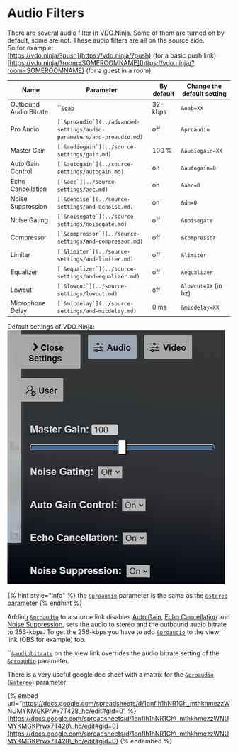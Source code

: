 # Audio Filters

There are several audio filter in VDO.Ninja. Some of them are turned on by default, some are not. These audio filters are all on the source side.\
So for example:\
[https://vdo.ninja/?push](https://vdo.ninja/?push) (for a basic push link)\
[https://vdo.ninja/?room=SOMEROOMNAME](https://vdo.ninja/?room=SOMEROOMNAME) (for a guest in a room)

| Name                   | Parameter                                                                | By default | Change the default setting |
| ---------------------- | ------------------------------------------------------------------------ | ---------- | -------------------------- |
| Outbound Audio Bitrate | ``[`&oab`](../source-settings/and-outboundaudiobitrate.md)               | 32-kbps    | `&oab=XX`                  |
| Pro Audio              | ``[`&proaudio`](../advanced-settings/audio-parameters/and-proaudio.md)`` | off        | `&proaudio`                |
| Master Gain            | ``[`&audiogain`](../source-settings/gain.md)``                           | 100 %      | `&audiogain=XX`            |
| Auto Gain Control      | ``[`&autogain`](../source-settings/autogain.md)``                        | on         | `&autogain=0`              |
| Echo Cancellation      | ``[`&aec`](../source-settings/aec.md)``                                  | on         | `&aec=0`                   |
| Noise Suppression      | ``[`&denoise`](../source-settings/and-denoise.md)``                      | on         | `&dn=0`                    |
| Noise Gating           | ``[`&noisegate`](../source-settings/noisegate.md)``                      | off        | `&noisegate`               |
| Compressor             | ``[`&compressor`](../source-settings/and-compressor.md)``                | off        | `&compressor`              |
| Limiter                | ``[`&limiter`](../source-settings/and-limiter.md)``                      | off        | `&limiter`                 |
| Equalizer              | ``[`&equalizer`](../source-settings/and-equalizer.md)``                  | off        | `&equalizer`               |
| Lowcut                 | ``[`&lowcut`](../source-settings/lowcut.md)``                            | off        | `&lowcut=XX` (in hz)       |
| Microphone Delay       | ``[`&micdelay`](../source-settings/and-micdelay.md)``                    | 0 ms       | `&micdelay=XX`             |

Default settings of VDO.Ninja:\
![](../.gitbook/assets/image.png)

{% hint style="info" %}
the [`&proaudio`](../advanced-settings/audio-parameters/and-proaudio.md) parameter is the same as the [`&stereo`](../general-settings/stereo.md) parameter
{% endhint %}

Adding [`&proaudio`](../advanced-settings/audio-parameters/and-proaudio.md) to a source link disables [Auto Gain](../source-settings/autogain.md), [Echo Cancellation](../source-settings/aec.md) and [Noise Suppression](../source-settings/and-denoise.md), sets the audio to stereo and the outbound audio bitrate to 256-kbps. To get the 256-kbps you have to add [`&proaudio`](../advanced-settings/audio-parameters/and-proaudio.md) to the view link (OBS for example) too.

``[`&audiobitrate`](../advanced-settings/view-parameters/audiobitrate.md) on the view link overrides the audio bitrate setting of the [`&proaudio`](../advanced-settings/audio-parameters/and-proaudio.md) parameter.

There is a very useful google doc sheet with a matrix for the [`&proaudio`](../advanced-settings/audio-parameters/and-proaudio.md) ([`&stereo`](../general-settings/stereo.md)) parameter:

{% embed url="https://docs.google.com/spreadsheets/d/1onfIh1hNR1Gh_mthkhmezzWNUMYKMGKPrwx7T428_hc/edit#gid=0" %}
[https://docs.google.com/spreadsheets/d/1onfIh1hNR1Gh\_mthkhmezzWNUMYKMGKPrwx7T428\_hc/edit#gid=0](https://docs.google.com/spreadsheets/d/1onfIh1hNR1Gh\_mthkhmezzWNUMYKMGKPrwx7T428\_hc/edit#gid=0)
{% endembed %}
